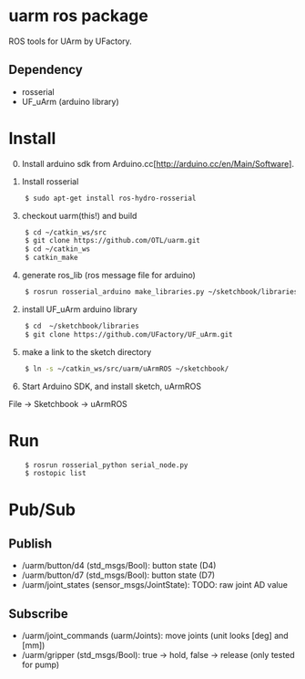 uarm ros package
=================

ROS tools for UArm by UFactory.


Dependency
--------------
- rosserial
- UF_uArm (arduino library)

Install
===============
0. Install arduino sdk from Arduino.cc[http://arduino.cc/en/Main/Software].

1. Install rosserial

```bash
    $ sudo apt-get install ros-hydro-rosserial
```

3. checkout uarm(this!) and build

```bash
    $ cd ~/catkin_ws/src
    $ git clone https://github.com/OTL/uarm.git
    $ cd ~/catkin_ws
    $ catkin_make
```

4. generate ros_lib (ros message file for arduino)

```bash
    $ rosrun rosserial_arduino make_libraries.py ~/sketchbook/libraries
```


2. install UF_uArm arduino library

```bash
    $ cd  ~/sketchbook/libraries
    $ git clone https://github.com/UFactory/UF_uArm.git
```

5. make a link to the sketch directory 

```bash
    $ ln -s ~/catkin_ws/src/uarm/uArmROS ~/sketchbook/
```

6. Start Arduino SDK, and install sketch, uArmROS

  File -> Sketchbook -> uArmROS

Run
================

```bash
    $ rosrun rosserial_python serial_node.py
    $ rostopic list
```

Pub/Sub
=================

Publish
-----------
* /uarm/button/d4 (std_msgs/Bool): button state (D4)
* /uarm/button/d7 (std_msgs/Bool): button state (D7)
* /uarm/joint_states (sensor_msgs/JointState): TODO: raw joint AD value

Subscribe
-----------
* /uarm/joint_commands (uarm/Joints): move joints (unit looks [deg] and [mm])
* /uarm/gripper (std_msgs/Bool): true -> hold, false -> release (only tested for pump)

